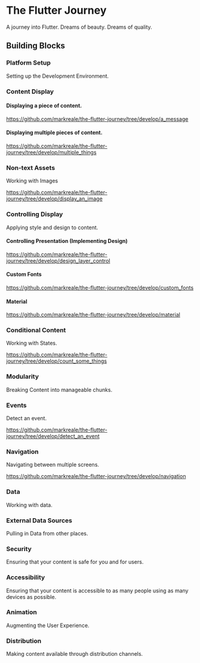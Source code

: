 # The Flutter Journey

A journey into Flutter. Dreams of beauty. Dreams of quality.

## Building Blocks

### Platform Setup

Setting up the Development Environment.

### Content Display

#### Displaying a piece of content.

https://github.com/markreale/the-flutter-journey/tree/develop/a_message

#### Displaying multiple pieces of content.

https://github.com/markreale/the-flutter-journey/tree/develop/multiple_things

### Non-text Assets

Working with Images

https://github.com/markreale/the-flutter-journey/tree/develop/display_an_image

### Controlling Display

Applying style and design to content.

#### Controlling Presentation (Implementing Design)

https://github.com/markreale/the-flutter-journey/tree/develop/design_layer_control

#### Custom Fonts

https://github.com/markreale/the-flutter-journey/tree/develop/custom_fonts

#### Material

https://github.com/markreale/the-flutter-journey/tree/develop/material

### Conditional Content

Working with States.

https://github.com/markreale/the-flutter-journey/tree/develop/count_some_things

### Modularity

Breaking Content into manageable chunks.

### Events

Detect an event.

https://github.com/markreale/the-flutter-journey/tree/develop/detect_an_event

### Navigation

Navigating between multiple screens.

https://github.com/markreale/the-flutter-journey/tree/develop/navigation

### Data

Working with data.

### External Data Sources

Pulling in Data from other places.

### Security

Ensuring that your content is safe for you and for users.

### Accessibility

Ensuring that your content is accessible to as many people using as many devices as possible.

### Animation

Augmenting the User Experience.

### Distribution

Making content available through distribution channels.
